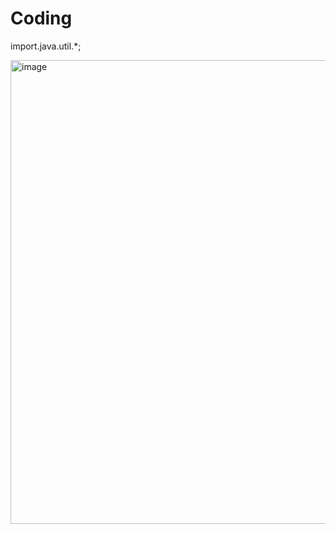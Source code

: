 # Coding

import.java.util.*;

<img width="681" height="742" alt="image" src="https://github.com/user-attachments/assets/ffcd9ac1-d4e9-43c9-b467-29e7cffe6342" />

